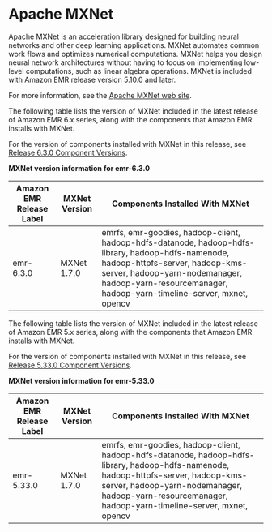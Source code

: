 # Apache MXNet<a name="emr-mxnet"></a>

Apache MXNet is an acceleration library designed for building neural networks and other deep learning applications\. MXNet automates common work flows and optimizes numerical computations\. MXNet helps you design neural network architectures without having to focus on implementing low\-level computations, such as linear algebra operations\. MXNet is included with Amazon EMR release version 5\.10\.0 and later\.

For more information, see the [Apache MXNet web site](https://mxnet.incubator.apache.org/)\.

The following table lists the version of MXNet included in the latest release of Amazon EMR 6\.x series, along with the components that Amazon EMR installs with MXNet\.

For the version of components installed with MXNet in this release, see [Release 6\.3\.0 Component Versions](emr-release-6x.md#emr-630-release)\.


**MXNet version information for emr\-6\.3\.0**  

| Amazon EMR Release Label | MXNet Version | Components Installed With MXNet | 
| --- | --- | --- | 
| emr\-6\.3\.0 | MXNet 1\.7\.0 | emrfs, emr\-goodies, hadoop\-client, hadoop\-hdfs\-datanode, hadoop\-hdfs\-library, hadoop\-hdfs\-namenode, hadoop\-httpfs\-server, hadoop\-kms\-server, hadoop\-yarn\-nodemanager, hadoop\-yarn\-resourcemanager, hadoop\-yarn\-timeline\-server, mxnet, opencv | 

The following table lists the version of MXNet included in the latest release of Amazon EMR 5\.x series, along with the components that Amazon EMR installs with MXNet\.

For the version of components installed with MXNet in this release, see [Release 5\.33\.0 Component Versions](emr-release-5x.md#emr-5330-release)\.


**MXNet version information for emr\-5\.33\.0**  

| Amazon EMR Release Label | MXNet Version | Components Installed With MXNet | 
| --- | --- | --- | 
| emr\-5\.33\.0 | MXNet 1\.7\.0 | emrfs, emr\-goodies, hadoop\-client, hadoop\-hdfs\-datanode, hadoop\-hdfs\-library, hadoop\-hdfs\-namenode, hadoop\-httpfs\-server, hadoop\-kms\-server, hadoop\-yarn\-nodemanager, hadoop\-yarn\-resourcemanager, hadoop\-yarn\-timeline\-server, mxnet, opencv | 

